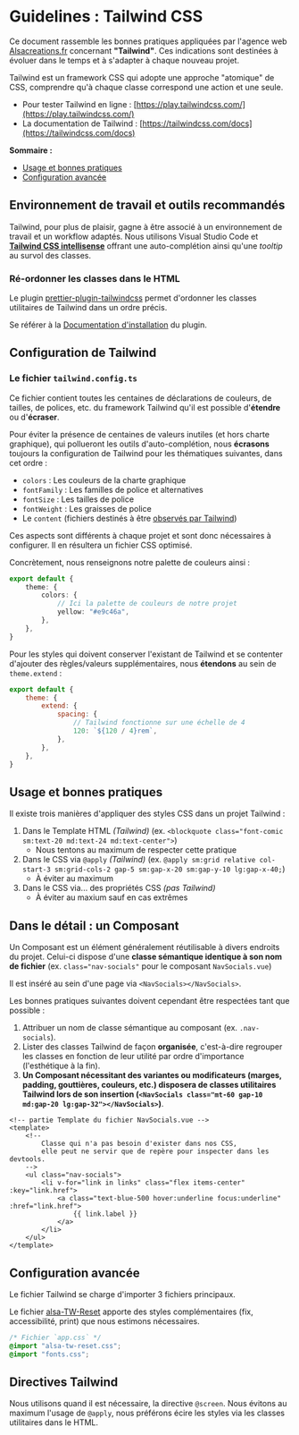 # Guidelines : Tailwind CSS

Ce document rassemble les bonnes pratiques appliquées par l'agence web [Alsacreations.fr](https://www.alsacreations.fr/) concernant **"Tailwind"**. Ces indications sont destinées à évoluer dans le temps et à s'adapter à chaque nouveau projet.

Tailwind est un framework CSS qui adopte une approche "atomique" de CSS, comprendre qu'à chaque classe correspond une action et une seule.

- Pour tester Tailwind en ligne : [https://play.tailwindcss.com/](https://play.tailwindcss.com/)
- La documentation de Tailwind : [https://tailwindcss.com/docs](https://tailwindcss.com/docs)

**Sommaire :**

- [Usage et bonnes pratiques](#usage-et-bonnes-pratiques)
- [Configuration avancée](#configuration-avancée)

## Environnement de travail et outils recommandés

Tailwind, pour plus de plaisir, gagne à être associé à un environnement de travail et un workflow adaptés. Nous utilisons Visual Studio Code et **[Tailwind CSS intellisense](https://marketplace.visualstudio.com/items?itemName=bradlc.vscode-tailwindcss)** offrant une auto-complétion ainsi qu'une _tooltip_ au survol des classes.

### Ré-ordonner les classes dans le HTML

Le plugin [prettier-plugin-tailwindcss](https://github.com/tailwindlabs/prettier-plugin-tailwindcss) permet d'ordonner les classes utilitaires de Tailwind dans un ordre précis.

Se référer à la [Documentation d'installation](https://github.com/tailwindlabs/prettier-plugin-tailwindcss#installation) du plugin.

## Configuration de Tailwind

### Le fichier `tailwind.config.ts`

Ce fichier contient toutes les centaines de déclarations de couleurs, de tailles, de polices, etc. du framework Tailwind qu'il est possible d'**étendre** ou d'**écraser**.

Pour éviter la présence de centaines de valeurs inutiles (et hors charte graphique), qui pollueront les outils d'auto-complétion, nous **écrasons** toujours la configuration de Tailwind pour les thématiques suivantes, dans cet ordre&nbsp;:

- `colors` : Les couleurs de la charte graphique
- `fontFamily` : Les familles de police et alternatives
- `fontSize` : Les tailles de police
- `fontWeight` : Les graisses de police
- Le `content` (fichiers destinés à être [observés par Tailwind](https://tailwindcss.com/docs/content-configuration))

Ces aspects sont différents à chaque projet et sont donc nécessaires à configurer. Il en résultera un fichier CSS optimisé.

Concrètement, nous renseignons notre palette de couleurs ainsi :

```ts
export default {
    theme: {
        colors: {
            // Ici la palette de couleurs de notre projet
            yellow: "#e9c46a",
        },
    },
}
```

Pour les styles qui doivent conserver l'existant de Tailwind et se contenter d'ajouter des règles/valeurs supplémentaires, nous **étendons** au sein de `theme.extend` :

```js
export default {
    theme: {
        extend: {
            spacing: {
                // Tailwind fonctionne sur une échelle de 4
                120: `${120 / 4}rem`,
            },
        },
    },
}
```

## Usage et bonnes pratiques

Il existe trois manières d'appliquer des styles CSS dans un projet Tailwind :

1. Dans le Template HTML _(Tailwind)_ (ex. `<blockquote class="font-comic sm:text-20 md:text-24 md:text-center">`)
    - Nous tentons au maximum de respecter cette pratique
2. Dans le CSS via `@apply` _(Tailwind)_ (ex. `@apply sm:grid relative col-start-3 sm:grid-cols-2 gap-5 sm:gap-x-20 sm:gap-y-10 lg:gap-x-40;`)
    - À éviter au maximum
3. Dans le CSS via... des propriétés CSS _(pas Tailwind)_
    - À éviter au maxium sauf en cas extrêmes

## Dans le détail : un Composant

Un Composant est un élément généralement réutilisable à divers endroits du projet. Celui-ci dispose d'une **classe sémantique identique à son nom de fichier** (ex. `class="nav-socials"` pour le composant `NavSocials.vue`)

Il est inséré au sein d'une page via `<NavSocials></NavSocials>`.

Les bonnes pratiques suivantes doivent cependant être respectées tant que possible&nbsp;:

1. Attribuer un nom de classe sémantique au composant (ex. `.nav-socials`).
2. Lister des classes Tailwind de façon **organisée**, c'est-à-dire regrouper les classes en fonction de leur utilité par ordre d'importance (l'esthétique à la fin).
3. **Un Composant nécessitant des variantes ou modificateurs (marges, padding, gouttières, couleurs, etc.) disposera de classes utilitaires Tailwind lors de son insertion (`<NavSocials class="mt-60 gap-10 md:gap-20 lg:gap-32"></NavSocials>`)**.

```vue
<!-- partie Template du fichier NavSocials.vue -->
<template>
    <!--
        Classe qui n'a pas besoin d'exister dans nos CSS,
        elle peut ne servir que de repère pour inspecter dans les devtools.
    -->
    <ul class="nav-socials">
        <li v-for="link in links" class="flex items-center" :key="link.href">
            <a class="text-blue-500 hover:underline focus:underline" :href="link.href">
                {{ link.label }}
            </a>
        </li>
    </ul>
</template>
```

## Configuration avancée

Le fichier Tailwind se charge d'importer 3 fichiers principaux.

Le fichier [alsa-TW-Reset](assets/vue-nuxt-front-end/alsa-tw-reset.scss) apporte des styles complémentaires (fix, accessibilité, print) que nous estimons nécessaires.

```css
/* Fichier `app.css` */
@import "alsa-tw-reset.css";
@import "fonts.css";
```

## Directives Tailwind

Nous utilisons quand il est nécessaire, la directive `@screen`. Nous évitons au maximum l'usage de `@apply`, nous
préférons écire les styles via les classes utilitaires dans le HTML.
